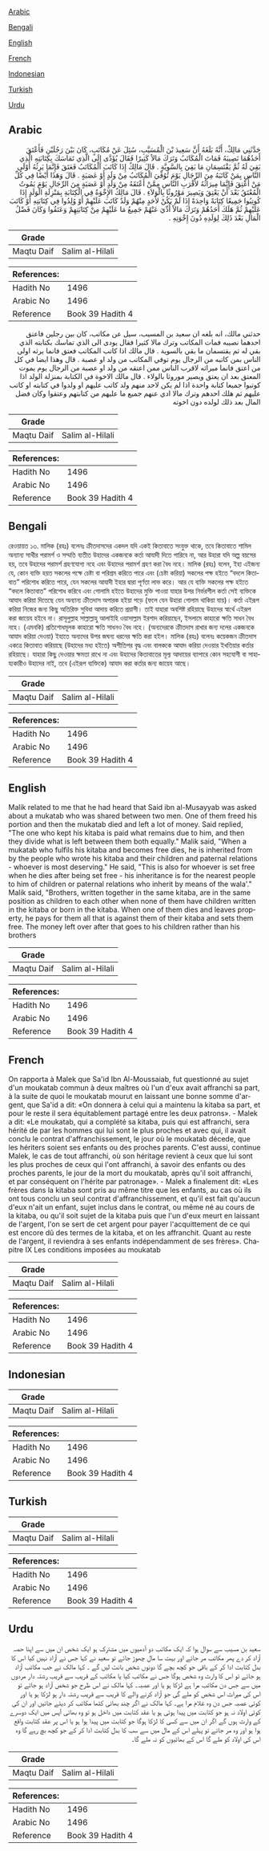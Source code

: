 [Arabic](#arabic)

[Bengali](#bengali)

[English](#english)

[French](#french)

[Indonesian](#indonesian)

[Turkish](#turkish)

[Urdu](#urdu)

## Arabic


<div dir="rtl" lang="ar" style={{fontSize:'larger',backgroundColor:'#f8f9fa',padding:20}}>
حَدَّثَنِي مَالِكٌ، أَنَّهُ بَلَغَهُ أَنَّ سَعِيدَ بْنَ الْمُسَيَّبِ، سُئِلَ عَنْ مُكَاتَبٍ، كَانَ بَيْنَ رَجُلَيْنِ فَأَعْتَقَ أَحَدُهُمَا نَصِيبَهُ فَمَاتَ الْمُكَاتَبُ وَتَرَكَ مَالاً كَثِيرًا فَقَالَ يُؤَدَّى إِلَى الَّذِي تَمَاسَكَ بِكِتَابَتِهِ الَّذِي بَقِيَ لَهُ ثُمَّ يَقْتَسِمَانِ مَا بَقِيَ بِالسَّوِيَّةِ ‏.‏ قَالَ مَالِكٌ إِذَا كَاتَبَ الْمُكَاتَبُ فَعَتَقَ فَإِنَّمَا يَرِثُهُ أَوْلَى النَّاسِ بِمَنْ كَاتَبَهُ مِنَ الرِّجَالِ يَوْمَ تُوُفِّيَ الْمُكَاتَبُ مِنْ وَلَدٍ أَوْ عَصَبَةٍ ‏.‏ قَالَ وَهَذَا أَيْضًا فِي كُلِّ مَنْ أُعْتِقَ فَإِنَّمَا مِيرَاثُهُ لأَقْرَبِ النَّاسِ مِمَّنْ أَعْتَقَهُ مِنْ وَلَدٍ أَوْ عَصَبَةٍ مِنَ الرِّجَالِ يَوْمَ يَمُوتُ الْمُعْتَقُ بَعْدَ أَنْ يَعْتِقَ وَيَصِيرَ مَوْرُوثًا بِالْوَلاَءِ ‏.‏ قَالَ مَالِكٌ الإِخْوَةُ فِي الْكِتَابَةِ بِمَنْزِلَةِ الْوَلَدِ إِذَا كُوتِبُوا جَمِيعًا كِتَابَةً وَاحِدَةً إِذَا لَمْ يَكُنْ لأَحَدٍ مِنْهُمْ وَلَدٌ كَاتَبَ عَلَيْهِمْ أَوْ وُلِدُوا فِي كِتَابَتِهِ أَوْ كَاتَبَ عَلَيْهِمْ ثُمَّ هَلَكَ أَحَدُهُمْ وَتَرَكَ مَالاً أُدِّيَ عَنْهُمْ جَمِيعُ مَا عَلَيْهِمْ مِنْ كِتَابَتِهِمْ وَعَتَقُوا وَكَانَ فَضْلُ الْمَالِ بَعْدَ ذَلِكَ لِوَلَدِهِ دُونَ إِخْوَتِهِ ‏.‏
</div>
<div style={{backgroundColor:'#f8f9fa',padding:20, marginBottom: 10}}><table> <thead> <tr> <th>Grade</th> <th></th> </tr> </thead> <tbody> <tr><td>Maqtu Daif</td><td>Salim al-Hilali</td></tr></tbody></table><table> <thead> <tr> <th>References:</th> <th></th> </tr> </thead> <tbody><tr><td>Hadith No</td><td>1496</td></tr><tr><td>Arabic No</td><td>1496</td></tr><tr><td>Reference</td><td>Book 39 Hadith 4</td></tr></tbody></table></div>


<div dir="rtl" lang="ar" style={{fontSize:'larger',backgroundColor:'#f8f9fa',padding:20}}>
حدثني مالك، انه بلغه ان سعيد بن المسيب، سيل عن مكاتب، كان بين رجلين فاعتق احدهما نصيبه فمات المكاتب وترك مالا كثيرا فقال يودى الى الذي تماسك بكتابته الذي بقي له ثم يقتسمان ما بقي بالسوية . قال مالك اذا كاتب المكاتب فعتق فانما يرثه اولى الناس بمن كاتبه من الرجال يوم توفي المكاتب من ولد او عصبة . قال وهذا ايضا في كل من اعتق فانما ميراثه لاقرب الناس ممن اعتقه من ولد او عصبة من الرجال يوم يموت المعتق بعد ان يعتق ويصير موروثا بالولاء . قال مالك الاخوة في الكتابة بمنزلة الولد اذا كوتبوا جميعا كتابة واحدة اذا لم يكن لاحد منهم ولد كاتب عليهم او ولدوا في كتابته او كاتب عليهم ثم هلك احدهم وترك مالا ادي عنهم جميع ما عليهم من كتابتهم وعتقوا وكان فضل المال بعد ذلك لولده دون اخوته
</div>
<div style={{backgroundColor:'#f8f9fa',padding:20, marginBottom: 10}}><table> <thead> <tr> <th>Grade</th> <th></th> </tr> </thead> <tbody> <tr><td>Maqtu Daif</td><td>Salim al-Hilali</td></tr></tbody></table><table> <thead> <tr> <th>References:</th> <th></th> </tr> </thead> <tbody><tr><td>Hadith No</td><td>1496</td></tr><tr><td>Arabic No</td><td>1496</td></tr><tr><td>Reference</td><td>Book 39 Hadith 4</td></tr></tbody></table></div>

## Bengali


<div dir="ltr" lang="bn" style={{fontSize:'larger',backgroundColor:'#f8f9fa',padding:20}}>
রেওয়ায়ত ১৩. মালিক (রহঃ) বলেনঃ ক্রীতদাসদের একদল যদি একই কিতাবাতে সংযুক্ত থাকে, তবে কিতাবাতে শামিল অন্যান্য সাথীর পরামর্শ ও সম্মতি ব্যতীত উহাদের একজনকে কর্তা আযাদী দিতে পারিবে না, আর উহারা যদি অল্প বয়সের হয়, তবে উহাদের পরামর্শ গ্রহণযোগ্য নহে এবং উহাদের পরামর্শ গ্রহণ করা বৈধ নহে। মালিক (রহঃ) বলেন, ইহা এইজন্য যে, কোন ব্যক্তি হয়ত সকলের পক্ষে চেষ্টা বা পরিশ্রম করিতে পারে এবং (চেষ্টা করিয়া) সকলের পক্ষ হইতে “বদলে কিতাবাত” পরিশোধ করিতে পারে, যেন সকলের আযাদী ইহার দ্বারা পূর্ণতা লাভ করে। আর যে ব্যক্তি সকলের পক্ষ হইতে “বদলে কিতাবাত” পরিশোধ করিবে এবং গোলামি হইতে উহাদের মুক্তি পাওয়া যাহার উপর নির্ভরশীল কর্তা সেই ব্যক্তিকে আযাদ করিয়া দিতেছে যেন অন্যান্য ক্রীতদাস অপারক হইয়া পড়ে (ফলে যেন উহারা গোলাম থাকিয়া যায়)। কর্তা এইরূপ করিয়া নিজের জন্য কিছু অতিরিক্ত সুবিধা আদায় করিতে প্রয়াসী। তাই যাহারা অবশিষ্ট রহিয়াছে উহাদের স্বার্থে এইরূপ করা জায়েয হইবে না। রাসূলুল্লাহ সাল্লাল্লাহু আলাইহি ওয়াসাল্লাম ইরশাদ করিয়াছেন, ইসলামে কাহারো ক্ষতি সাধন বৈধ নহে। (এমনকি) প্রতিশোধমূলক কাহারো ক্ষতি সাধনও বৈধ নহে। (অন্যদেরকে ক্রীতদাস রাখার জন্য দলের একজনকে আযাদ করিয়া দেওয়া) ইহাতে অন্যদের উপর জঘন্য ধরনের ক্ষতি করা হইল। মালিক (রহঃ) বলেনঃ কয়েকজন ক্রীতদাস একত্রে কিতাবাত করিয়াছে (উহাদের মধ্য হইতে) অশীতিপর বৃদ্ধ এবং বালককে আযাদ করিয়া দেওয়ার ইখতিয়ার কর্তার রহিয়াছে। যাহারা কিছু দেওয়ার ক্ষমতা রাখে না এবং উহাদের কিতাবাতের মূল্য আদায়ের ব্যাপারে কোন সহযোগী বা সাহায্যকারীও উহাদের নাই, তবে (এইরূপ ব্যক্তিকে) আযাদ করা কর্তার জন্য জায়েয আছে।
</div>
<div style={{backgroundColor:'#f8f9fa',padding:20, marginBottom: 10}}><table> <thead> <tr> <th>Grade</th> <th></th> </tr> </thead> <tbody> <tr><td>Maqtu Daif</td><td>Salim al-Hilali</td></tr></tbody></table><table> <thead> <tr> <th>References:</th> <th></th> </tr> </thead> <tbody><tr><td>Hadith No</td><td>1496</td></tr><tr><td>Arabic No</td><td>1496</td></tr><tr><td>Reference</td><td>Book 39 Hadith 4</td></tr></tbody></table></div>

## English


<div dir="ltr" lang="en" style={{fontSize:'larger',backgroundColor:'#f8f9fa',padding:20}}>
Malik related to me that he had heard that Said ibn al-Musayyab was asked about a mukatab who was shared between two men. One of them freed his portion and then the mukatab died and left a lot of money. Said replied, "The one who kept his kitaba is paid what remains due to him, and then they divide what is left between them both equally." Malik said, "When a mukatab who fulfils his kitaba and becomes free dies, he is inherited from by the people who wrote his kitaba and their children and paternal relations - whoever is most deserving." He said, "This is also for whoever is set free when he dies after being set free - his inheritance is for the nearest people to him of children or paternal relations who inherit by means of the wala'." Malik said, "Brothers, written together in the same kitaba, are in the same position as children to each other when none of them have children written in the kitaba or born in the kitaba. When one of them dies and leaves property, he pays for them all that is against them of their kitaba and sets them free. The money left over after that goes to his children rather than his brothers
</div>
<div style={{backgroundColor:'#f8f9fa',padding:20, marginBottom: 10}}><table> <thead> <tr> <th>Grade</th> <th></th> </tr> </thead> <tbody> <tr><td>Maqtu Daif</td><td>Salim al-Hilali</td></tr></tbody></table><table> <thead> <tr> <th>References:</th> <th></th> </tr> </thead> <tbody><tr><td>Hadith No</td><td>1496</td></tr><tr><td>Arabic No</td><td>1496</td></tr><tr><td>Reference</td><td>Book 39 Hadith 4</td></tr></tbody></table></div>

## French


<div dir="ltr" lang="fr" style={{fontSize:'larger',backgroundColor:'#f8f9fa',padding:20}}>
On rapporta à Malek que Sa'id Ibn Al-Moussaiab, fut questionné au sujet d'un moukatab commun à deux maîtres où l'un d'eux avait affranchi sa part, à la suite de quoi le moukatab mourut en laissant une bonne somme d'argent, que Sa'id a dit: «On donnera à celui qui a maintenu la kitaba sa part, et pour le reste il sera équitablement partagé entre les deux patrons». - Malek a dit: «Le moukatab, qui a complété sa kitaba, puis qui est affranchi, sera hérité de par les hommes qui lui sont le plus proches et avec qui, il avait conclu le contrat d'affranchissement, le jour où le moukatab décede, que les hériters soient ses enfants ou des proches parents. C'est aussi, continue Malek, le cas de tout affranchi, où son héritage revient à ceux que lui sont les plus proches de ceux qui l'ont affranchi, à savoir des enfants ou des proches parents, le jour de la mort du moukatab, après qu'il soit affranchi, et par conséquent on l'hérite par patronage». - Malek a finalement dit: «Les frères dans la kitaba sont pris au même titre que les enfants, au cas où ils ont tous conclu un seul contrat d'affranchissement, et qu'il est fait qu'aucun d'eux n'ait un enfant, sujet inclus dans le contrat, ou même né au cours de la kitaba, ou qu'il soit sujet de la kitaba puis que l'un d'eux meurt en laissant de l'argent, l'on se sert de cet argent pour payer l'acquittement de ce qui est encore dû des termes de la kitaba, et on les affranchit. Quant au reste de l'argent, il reviendra à ses enfants indépendamment de ses frères». Chapitre IX Les conditions imposées au moukatab
</div>
<div style={{backgroundColor:'#f8f9fa',padding:20, marginBottom: 10}}><table> <thead> <tr> <th>Grade</th> <th></th> </tr> </thead> <tbody> <tr><td>Maqtu Daif</td><td>Salim al-Hilali</td></tr></tbody></table><table> <thead> <tr> <th>References:</th> <th></th> </tr> </thead> <tbody><tr><td>Hadith No</td><td>1496</td></tr><tr><td>Arabic No</td><td>1496</td></tr><tr><td>Reference</td><td>Book 39 Hadith 4</td></tr></tbody></table></div>

## Indonesian


<div dir="ltr" lang="id" style={{fontSize:'larger',backgroundColor:'#f8f9fa',padding:20}}>

</div>
<div style={{backgroundColor:'#f8f9fa',padding:20, marginBottom: 10}}><table> <thead> <tr> <th>Grade</th> <th></th> </tr> </thead> <tbody> <tr><td>Maqtu Daif</td><td>Salim al-Hilali</td></tr></tbody></table><table> <thead> <tr> <th>References:</th> <th></th> </tr> </thead> <tbody><tr><td>Hadith No</td><td>1496</td></tr><tr><td>Arabic No</td><td>1496</td></tr><tr><td>Reference</td><td>Book 39 Hadith 4</td></tr></tbody></table></div>

## Turkish


<div dir="ltr" lang="tr" style={{fontSize:'larger',backgroundColor:'#f8f9fa',padding:20}}>

</div>
<div style={{backgroundColor:'#f8f9fa',padding:20, marginBottom: 10}}><table> <thead> <tr> <th>Grade</th> <th></th> </tr> </thead> <tbody> <tr><td>Maqtu Daif</td><td>Salim al-Hilali</td></tr></tbody></table><table> <thead> <tr> <th>References:</th> <th></th> </tr> </thead> <tbody><tr><td>Hadith No</td><td>1496</td></tr><tr><td>Arabic No</td><td>1496</td></tr><tr><td>Reference</td><td>Book 39 Hadith 4</td></tr></tbody></table></div>

## Urdu


<div dir="rtl" lang="ur" style={{fontSize:'larger',backgroundColor:'#f8f9fa',padding:20}}>
سعید بن مسیب سے سوال ہوا کہ ایک مکاتب دو آدمیوں میں مشترک ہو ایک شخص ان میں سے اپنا حصہ آزاد کر دے پھر مکاتب مر جائے اور بہت سا مال چھوڑ جائے تو سعید نے کہا جس نے آزاد نہیں کیا اس کا بدل کتابت ادا کر کے باقی جو کچھ بچے گا دونوں شخص بانٹ لیں گے ۔ کہا مالک نے جب مکاتب آزاد ہو جائے تو اس کا وارث وہ شخص ہوگا جس نے مکاتب کیا یا مکاتب کے قریب سے قریب رشتہ دار مردوں میں سے جس دن مکاتب مرا ہے لڑکا ہو یا اور عصبہ۔ کہا مالک نے اس طرح جو شخص آزاد ہو جائے تو اس کی میراث اس شخص کو ملے گی جو آزاد کرنے والے کا قریب سے قریب رشتہ دار ہو لڑکا ہو یا اور کوئی عصبہ جس دن وہ غلام مرا ہے۔ کہا مالک نے اگر چند بھائی کٹھا مکاتب کر دیئے جائیں اور ان کی کوئی اولاد نہ ہو جو کتابت میں پیدا ہوئی ہو یا عقد کتابت میں داخل ہو تو وہ بھائی آپس میں ایک دوسرے کے وارث ہوں گے اگر ان میں سے کسی کا لڑکا ہوگا جو کتابت میں پیدا ہوا ہو یا اس پر عقد کتابت واقع ہوا ہو اور وہ مر جائے تو پہلے اس کے مال میں سے سب کا بدل کتابت ادا کر کے جو کچھ بچ رہے گا وہ اس کی اولاد کو ملے گا اس کے بھائیوں کو نہ ملے گا۔
</div>
<div style={{backgroundColor:'#f8f9fa',padding:20, marginBottom: 10}}><table> <thead> <tr> <th>Grade</th> <th></th> </tr> </thead> <tbody> <tr><td>Maqtu Daif</td><td>Salim al-Hilali</td></tr></tbody></table><table> <thead> <tr> <th>References:</th> <th></th> </tr> </thead> <tbody><tr><td>Hadith No</td><td>1496</td></tr><tr><td>Arabic No</td><td>1496</td></tr><tr><td>Reference</td><td>Book 39 Hadith 4</td></tr></tbody></table></div>